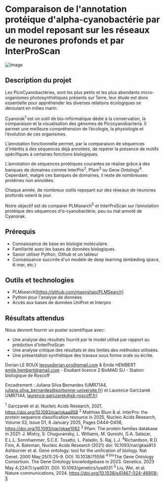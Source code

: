 # Comparaison de l'annotation protéique d'alpha-cyanobactérie par un model reposant sur les réseaux de neurones profonds et par InterProScan 

![Image](https://github.com/user-attachments/assets/afb9f125-205f-4c3c-8d2c-4cfdd300f3ec)
## Description du projet

Les PicoCyanobactéries, sont les plus petits et les plus abondants micro-organismes photosynthétiques présents sur Terre, leur étude est donc essentielle pour appréhender les diverses relations écologiques se déroulant en milieu marin.

Cyanorak<sup>1</sup> est un outil de bio-informatique dédié à la conservation, la comparaison et la visualisation des génomes de Picocyanobacteria. Il permet une meilleure compréhension de l’écologie, la physiologie et l’évolution de ces organismes.

L’annotation fonctionnelle permet, par la comparaison de séquences d'intérêts à des séquences déjà annotées, de repérer la présence de motifs spécifiques à certaines fonctions biologiques.

L’annotation de séquences protéiques courantes se réalise grâce à des banques de domaines comme InterPro<sup>2</sup>, Pfam<sup>3</sup> ou Gene Ontology<sup>4</sup>. 
Cependant, malgré ces banques de domaines, il reste de nombreuses protéines non annotées.

Chaque année, de nombreux outils reposant sur des réseaux de neurones profonds voient le jour. 

Notre objectif est de comparer PLMsearch<sup>5</sup> et InterProScan sur l’annotation protéique des séquences d’α-cyanobactérie, peu ou mal annoté de Cyanorak.

## Prérequis

- Connaissance de base en biologie moléculaire.
- Familiarité avec les bases de données biologiques.
- Savoir utiliser Python, Github et un tableur 
- Connaissance succinte d'un modèle de deep learning (embeding space, K-mer, etc.)

## Outils et technologies

- PLMsearch[https://github.com/maovshao/PLMSearch]
- Python pour l'analyse de données
- Accès aux bases de données UniProt et Interpro

## Résultats attendus

Nous devront fournir un poster scientifique avec:
- Une analyse des résultats fournit par le model utilisé par rapport au prédiction d'InterProScan
- Une analyse critique des résultats et des limites des méthodes utilisées.
- Une présentation synthétique des travaux sous forme orale ou écrite.

 Dorian LE ROUX lerouxdorian.pro@gmail.com & Emile HEMBERT emile.hembert@gmail.com - Etudiant licence 2 BioMAD SU - Station biologique de Roscoff
 
 Encadrement : Juliana Silva Bernardes (UMR7144, juliana.silva_bernardes@sorbonne-universite.fr) et Laurence Garczarek UMR7144, laurence.garczarek@sb-roscoff.fr)

 <sup>1</sup> Garczarek et al. Nucleic Acids Research, 2021. https://doi.org/10.1093/nar/gkaa958
 <sup>2</sup>  Matthias Blum & al. InterPro: the protein sequence classification resource in 2025, Nucleic Acids Research, Volume 53, Issue D1, 6 January 2025, Pages D444–D456, https://doi.org/10.1093/nar/gkae1082
 <sup>3</sup> Pfam: The protein families database in 2021: J. Mistry, S. Chuguransky, L. Williams, M. Qureshi, G.A. Salazar, E.L.L. Sonnhammer, S.C.E. Tosatto, L. Paladin, S. Raj, L.J. <sup>4</sup>Richardson, R.D. Finn, A. Bateman, Nucleic Acids Research (2021) doi: 10.1093/nar/gkaa913
Ashburner et al. Gene ontology: tool for the unification of biology. Nat Genet. 2000 May;25(1):25-9. DOI: 10.1038/75556
<sup>4 bis</sup>The Gene Ontology Consortium. The Gene Ontology knowledgebase in 2023. Genetics. 2023 May 4;224(1):iyad031. DOI: 10.1093/genetics/iyad031
 <sup>5</sup> Liu, Wei, et al. Nature communications, 2024. https://doi.org/10.1038/s41467-024-46808-5
